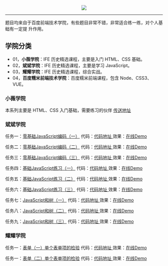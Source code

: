 <div align="center">
  <img src="http://ife.baidu.com/2017/asset/common/img/logo_a3b4064.png" >
</div>

---

题目均来自于百度前端技术学院，有些题目非常不错，非常适合练一练，对个人基础有一定提
升作用。

## 学院分类

- 01，**小薇学院**：IFE 历史精选课程，主要是入门 HTML、CSS 基础。
- 02，**斌斌学院**：IFE 历史精选课程，主要是学习 JavaScript。
- 03，**耀耀学院**：IFE 历史精选课程，综合实战。
- 04，**百度糯米前端技术学院**：百度糯米前端课程，包含 Node、CSS3、VUE。

### 小薇学院
  本系列主要是 HTML、CSS 入门基础，需要练习的伙伴 [传送地址](http://ife.baidu.com/college/detail/id/9)

### 斌斌学院

任务一：[零基础JavaScript编码（一）](http://ife.baidu.com/course/detail/id/93)
代码：[代码地址 ](https://github.com/hankzhuo/baidu-college-exercise/blob/master/02-binbin/task-01/index.html) 
效果：[在线Demo](https://hankzhuo.github.io/baidu-college-exercise/02-binbin/task-01/index.html)


任务二：[零基础JavaScript编码（二）](http://ife.baidu.com/course/detail/id/91) 
代码：[代码地址 ](https://github.com/hankzhuo/baidu-college-exercise/blob/master/02-binbin/task-02/index.html) 
效果：[在线Demo](https://hankzhuo.github.io/baidu-college-exercise/02-binbin/task-02/index.html)

任务三：[零基础JavaScript编码（三）](http://ife.baidu.com/course/detail/id/98)
代码：[代码地址 ](https://github.com/hankzhuo/baidu-college-exercise/blob/master/02-binbin/task-03/index.html)
效果：[在线Demo](https://hankzhuo.github.io/baidu-college-exercise/02-binbin/task-03/index.html)

任务四：[基础JavaScript练习（一）](http://ife.baidu.com/course/detail/id/103)
代码：[代码地址 ](https://github.com/hankzhuo/baidu-college-exercise/blob/master/02-binbin/task-04)
效果：[在线Demo](https://hankzhuo.github.io/baidu-college-exercise/02-binbin/task-04/index.html)

任务五：[基础JavaScript练习（二）](http://ife.baidu.com/course/detail/id/105)
代码：[代码地址 ](https://github.com/hankzhuo/baidu-college-exercise/blob/master/02-binbin/task-05)
效果：[在线Demo](https://hankzhuo.github.io/baidu-college-exercise/02-binbin/task-05/index.html)

任务六：[基础JavaScript练习（三）](http://ife.baidu.com/course/detail/id/107)
代码：[代码地址 ](https://github.com/hankzhuo/baidu-college-exercise/blob/master/02-binbin/task-06)
效果：[在线Demo](https://hankzhuo.github.io/baidu-college-exercise/02-binbin/task-06/index.html)

任务七：[JavaScript和树（一）](http://ife.baidu.com/course/detail/id/108)
代码：[代码地址 ](https://github.com/hankzhuo/baidu-college-exercise/blob/master/02-binbin/task-07)
效果：[在线Demo](https://hankzhuo.github.io/baidu-college-exercise/02-binbin/task-07)

任务八：[JavaScript和树（二）](http://ife.baidu.com/course/detail/id/110)
代码：[代码地址 ](https://github.com/hankzhuo/baidu-college-exercise/blob/master/02-binbin/task-08)
效果：[在线Demo](https://hankzhuo.github.io/baidu-college-exercise/02-binbin/task-08)

任务九：[JavaScript和树（三）](http://ife.baidu.com/course/detail/id/110)
代码：[代码地址 ](https://github.com/hankzhuo/baidu-college-exercise/blob/master/02-binbin/task-09)
效果：[在线Demo](https://hankzhuo.github.io/baidu-college-exercise/02-binbin/task-09)

### 耀耀学院

任务一：[表单（一）单个表单项的检验](http://ife.baidu.com/course/detail/id/97)
代码：[代码地址 ](https://github.com/hankzhuo/baidu-college-exercise/tree/master/03-yaoyao/task-01)
效果：[在线Demo](https://hankzhuo.github.io/baidu-college-exercise/03-yaoyao/task-01/)

任务一：[表单（二）单个表单项的检验](http://ife.baidu.com/course/detail/id/101)
代码：[代码地址 ](https://github.com/hankzhuo/baidu-college-exercise/tree/master/03-yaoyao/task-02)
效果：[在线Demo](https://hankzhuo.github.io/baidu-college-exercise/03-yaoyao/task-02/)

